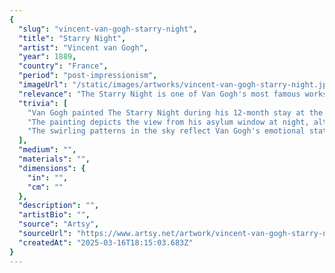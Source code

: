 ```yaml
---
{
  "slug": "vincent-van-gogh-starry-night",
  "title": "Starry Night",
  "artist": "Vincent van Gogh",
  "year": 1889,
  "country": "France",
  "period": "post-impressionism",
  "imageUrl": "/static/images/artworks/vincent-van-gogh-starry-night.jpg",
  "relevance": "The Starry Night is one of Van Gogh's most famous works, painted during his stay at the asylum of Saint-Paul-de-Mausole.",
  "trivia": [
    "Van Gogh painted The Starry Night during his 12-month stay at the asylum of Saint-Paul-de-Mausole near Saint-Rémy-de-Provence.",
    "The painting depicts the view from his asylum window at night, although it was painted from memory during the day.",
    "The swirling patterns in the sky reflect Van Gogh's emotional state and his unique artistic vision."
  ],
  "medium": "",
  "materials": "",
  "dimensions": {
    "in": "",
    "cm": ""
  },
  "description": "",
  "artistBio": "",
  "source": "Artsy",
  "sourceUrl": "https://www.artsy.net/artwork/vincent-van-gogh-starry-night",
  "createdAt": "2025-03-16T18:15:03.683Z"
}
---
```

